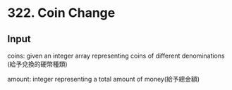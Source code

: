 # 322. Coin Change
## Input
coins: given an integer array representing coins of different denominations (給予兌換的硬幣種類)

amount: integer representing a total amount of money(給予總金額)

